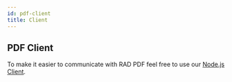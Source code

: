 ```yaml
---
id: pdf-client
title: Client
---
```


## PDF Client

To make it easier to communicate with RAD PDF feel free to use our [Node.js Client](https://github.com/TheSoftwareHouse/rad-modules-tools/tree/master/packages/pdf-client).
